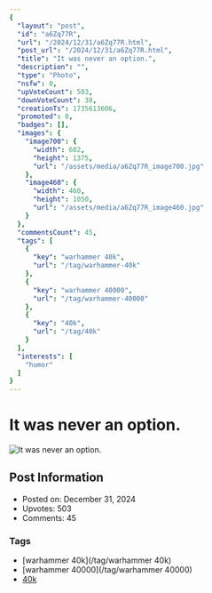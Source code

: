 ```yaml
---
{
  "layout": "post",
  "id": "a6Zq77R",
  "url": "/2024/12/31/a6Zq77R.html",
  "post_url": "/2024/12/31/a6Zq77R.html",
  "title": "It was never an option.",
  "description": "",
  "type": "Photo",
  "nsfw": 0,
  "upVoteCount": 503,
  "downVoteCount": 38,
  "creationTs": 1735613606,
  "promoted": 0,
  "badges": [],
  "images": {
    "image700": {
      "width": 602,
      "height": 1375,
      "url": "/assets/media/a6Zq77R_image700.jpg"
    },
    "image460": {
      "width": 460,
      "height": 1050,
      "url": "/assets/media/a6Zq77R_image460.jpg"
    }
  },
  "commentsCount": 45,
  "tags": [
    {
      "key": "warhammer 40k",
      "url": "/tag/warhammer-40k"
    },
    {
      "key": "warhammer 40000",
      "url": "/tag/warhammer-40000"
    },
    {
      "key": "40k",
      "url": "/tag/40k"
    }
  ],
  "interests": [
    "humor"
  ]
}
---
```


# It was never an option.

![It was never an option.](/assets/media/a6Zq77R_image700.jpg)

## Post Information

- Posted on: December 31, 2024
- Upvotes: 503
- Comments: 45

### Tags

- [warhammer 40k](/tag/warhammer 40k)
- [warhammer 40000](/tag/warhammer 40000)
- [40k](/tag/40k)
